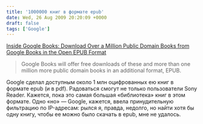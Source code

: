 ```yaml
---
title: '1000000 книг в формате epub'
date: Wed, 26 Aug 2009 20:20:09 +0000
draft: false
tags: ['Google']
---
```


[Inside Google Books: Download Over a Million Public Domain Books from Google Books in the Open EPUB Format](http://booksearch.blogspot.com/2009/08/download-over-million-public-domain.html)

> Google Books will offer free downloads of these and more than one million more public domain books in an additional format, EPUB.

Google сделал доступным около 1 млн оцифрованных ею книг в формате epub (и в pdf). Радоваться смогут не только пользователи Sony Reader. Кажется, пока это самая большая «библиотека» книг в этом формате. Одно «но» — Google, кажется, ввела принудительную фильтрацию по IP-адресам: рылся я, правда, недолго, но найти хотя бы одну книгу, чтобы ее можно было скачать в epub, мне не удалось.
